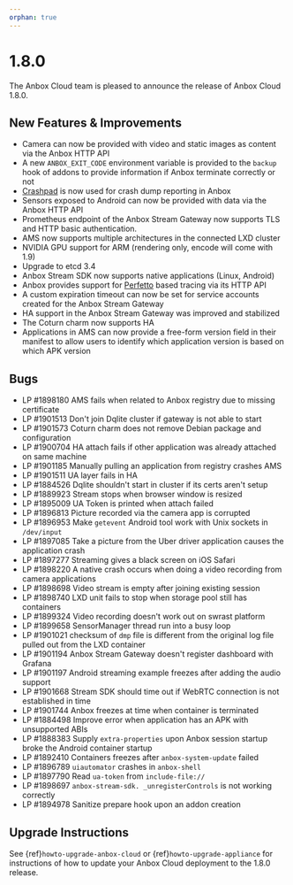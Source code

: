 ```yaml
---
orphan: true
---
```

# 1.8.0

The Anbox Cloud team is pleased to announce the release of Anbox Cloud 1.8.0.

## New Features & Improvements

* Camera can now be provided with video and static images as content via the Anbox HTTP API
* A new `ANBOX_EXIT_CODE` environment variable is provided to the `backup` hook of addons to provide information if Anbox terminate correctly or not
* [Crashpad](https://chromium.googlesource.com/crashpad/crashpad/) is now used for crash dump reporting in Anbox
* Sensors exposed to Android can now be provided with data via the Anbox HTTP API
* Prometheus endpoint of the Anbox Stream Gateway now supports TLS and HTTP basic authentication.
* AMS now supports multiple architectures in the connected LXD cluster
* NVIDIA GPU support for ARM (rendering only, encode will come with 1.9)
* Upgrade to etcd 3.4
* Anbox Stream SDK now supports native applications (Linux, Android)
* Anbox provides support for [Perfetto](https://perfetto.dev/) based tracing via its HTTP API
* A custom expiration timeout can now be set for service accounts created for the Anbox Stream Gateway
* HA support in the Anbox Stream Gateway was improved and stabilized
* The Coturn charm now supports HA
* Applications in AMS can now provide a free-form version field in their manifest to allow users to identify which application version is based on which APK version


## Bugs

* LP #1898180 AMS fails when related to Anbox registry due to missing certificate
* LP #1901513 Don't join Dqlite cluster if gateway is not able to start
* LP #1901573 Coturn charm does not remove Debian package and configuration
* LP #1900704 HA attach fails if other application was already attached on same machine
* LP #1901185 Manually pulling an application from registry crashes AMS
* LP #1901511 UA layer fails in HA
* LP #1884526 Dqlite shouldn't start in cluster if its certs aren't setup
* LP #1889923 Stream stops when browser window is resized
* LP #1895009 UA Token is printed when attach failed
* LP #1896813 Picture recorded via the camera app is corrupted
* LP #1896953 Make `getevent` Android tool work with Unix sockets in `/dev/input`
* LP #1897085 Take a picture from the Uber driver application causes the application crash
* LP #1897277 Streaming gives a black screen on iOS Safari
* LP #1898220 A native crash occurs when doing a video recording from camera applications
* LP #1898698 Video stream is empty after joining existing session
* LP #1898740 LXD unit fails to stop when storage pool still has containers
* LP #1899324 Video recording doesn't work out on swrast platform
* LP #1899658 SensorManager thread run into a busy loop
* LP #1901021 checksum of `dmp` file is different from the original log file pulled out from the LXD container
* LP #1901194 Anbox Stream Gateway doesn't register dashboard with Grafana
* LP #1901197 Android streaming example freezes after adding the audio support
* LP #1901668 Stream SDK should time out if WebRTC connection is not established in time
* LP #1901744 Anbox freezes at time when container is terminated
* LP #1884498 Improve error when application has an APK with unsupported ABIs
* LP #1888383 Supply `extra-properties` upon Anbox session startup broke the Android container startup
* LP #1892410 Containers freezes after `anbox-system-update` failed
* LP #1896789 `uiautomator` crashes in `anbox-shell`
* LP #1897790 Read `ua-token` from `include-file://`
* LP #1898697 `anbox-stream-sdk. _unregisterControls` is not working correctly
* LP #1894978 Sanitize prepare hook upon an addon creation

## Upgrade Instructions

See {ref}`howto-upgrade-anbox-cloud` or {ref}`howto-upgrade-appliance` for instructions of how to update your Anbox Cloud deployment to the 1.8.0 release.